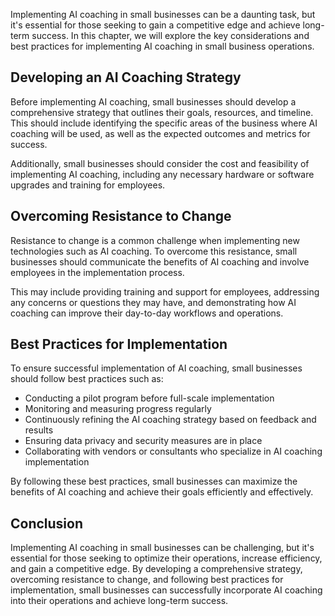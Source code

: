 
Implementing AI coaching in small businesses can be a daunting task, but it's essential for those seeking to gain a competitive edge and achieve long-term success. In this chapter, we will explore the key considerations and best practices for implementing AI coaching in small business operations.

Developing an AI Coaching Strategy
----------------------------------

Before implementing AI coaching, small businesses should develop a comprehensive strategy that outlines their goals, resources, and timeline. This should include identifying the specific areas of the business where AI coaching will be used, as well as the expected outcomes and metrics for success.

Additionally, small businesses should consider the cost and feasibility of implementing AI coaching, including any necessary hardware or software upgrades and training for employees.

Overcoming Resistance to Change
-------------------------------

Resistance to change is a common challenge when implementing new technologies such as AI coaching. To overcome this resistance, small businesses should communicate the benefits of AI coaching and involve employees in the implementation process.

This may include providing training and support for employees, addressing any concerns or questions they may have, and demonstrating how AI coaching can improve their day-to-day workflows and operations.

Best Practices for Implementation
---------------------------------

To ensure successful implementation of AI coaching, small businesses should follow best practices such as:

* Conducting a pilot program before full-scale implementation
* Monitoring and measuring progress regularly
* Continuously refining the AI coaching strategy based on feedback and results
* Ensuring data privacy and security measures are in place
* Collaborating with vendors or consultants who specialize in AI coaching implementation

By following these best practices, small businesses can maximize the benefits of AI coaching and achieve their goals efficiently and effectively.

Conclusion
----------

Implementing AI coaching in small businesses can be challenging, but it's essential for those seeking to optimize their operations, increase efficiency, and gain a competitive edge. By developing a comprehensive strategy, overcoming resistance to change, and following best practices for implementation, small businesses can successfully incorporate AI coaching into their operations and achieve long-term success.
